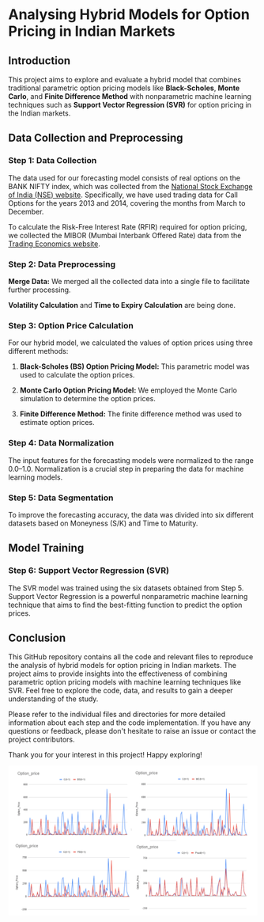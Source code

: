 # Analysing Hybrid Models for Option Pricing in Indian Markets

## Introduction

This project aims to explore and evaluate a hybrid model that combines traditional parametric option pricing models like **Black-Scholes**, **Monte Carlo**, and **Finite Difference Method** with nonparametric machine learning techniques such as **Support Vector Regression (SVR)** for option pricing in the Indian markets.

## Data Collection and Preprocessing

### Step 1: Data Collection

The data used for our forecasting model consists of real options on the BANK NIFTY index, which was collected from the [National Stock Exchange of India (NSE) website](http://www.nseindia.com). Specifically, we have used trading data for Call Options for the years 2013 and 2014, covering the months from March to December.

To calculate the Risk-Free Interest Rate (RFIR) required for option pricing, we collected the MIBOR (Mumbai Interbank Offered Rate) data from the [Trading Economics website](https://tradingeconomics.com/india/interbank-rate).

### Step 2: Data Preprocessing

**Merge Data:** We merged all the collected data into a single file to facilitate further processing.

**Volatility Calculation** and **Time to Expiry Calculation** are being done.

### Step 3: Option Price Calculation

For our hybrid model, we calculated the values of option prices using three different methods:

1. **Black-Scholes (BS) Option Pricing Model:** This parametric model was used to calculate the option prices.

2. **Monte Carlo Option Pricing Model:** We employed the Monte Carlo simulation to determine the option prices.

3. **Finite Difference Method:** The finite difference method was used to estimate option prices.

### Step 4: Data Normalization

The input features for the forecasting models were normalized to the range 0.0–1.0. Normalization is a crucial step in preparing the data for machine learning models.

### Step 5: Data Segmentation

To improve the forecasting accuracy, the data was divided into six different datasets based on Moneyness (S/K) and Time to Maturity.

## Model Training

### Step 6: Support Vector Regression (SVR)

The SVR model was trained using the six datasets obtained from Step 5. Support Vector Regression is a powerful nonparametric machine learning technique that aims to find the best-fitting function to predict the option prices.

## Conclusion

This GitHub repository contains all the code and relevant files to reproduce the analysis of hybrid models for option pricing in Indian markets. The project aims to provide insights into the effectiveness of combining parametric option pricing models with machine learning techniques like SVR. Feel free to explore the code, data, and results to gain a deeper understanding of the study.

Please refer to the individual files and directories for more detailed information about each step and the code implementation. If you have any questions or feedback, please don't hesitate to raise an issue or contact the project contributors.

Thank you for your interest in this project! Happy exploring!

![Results](assets/analysis.png)
